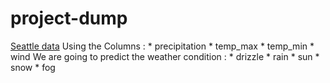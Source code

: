 # project-dump

[Seattle data](https://www.kaggle.com/datasets/vanvalkenberg/historicalweatherdataforindiancities?resource=download) 
Using the Columns : * precipitation * temp_max * temp_min * wind We are going to predict the weather condition : * drizzle * rain * sun * snow * fog


